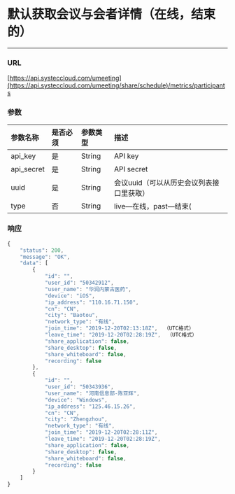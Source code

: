 # 默认获取会议与会者详情（在线，结束的）

---

### URL

[https://api.systeccloud.com/umeeting](https://api.systeccloud.com/umeeting/share/schedule)/metrics/participants

### 参数

| 参数名称 | 是否必须 | 参数类型 | 描述 |
| :--- | :--- | :--- | :--- |
| api\_key | 是 | String | API key |
| api\_secret | 是 | String | API secret |
| uuid | 是 | String | 会议uuid（可以从历史会议列表接口里获取） |
| type | 否 | String | live—在线，past—结束\( |

### 响应

```js
{
    "status": 200,
    "message": "OK",
    "data": [
        {
            "id": "",
            "user_id": "50342912",
            "user_name": "华润内蒙古医药",
            "device": "iOS",
            "ip_address": "110.16.71.150",
            "cn": "CN",
            "city": "Baotou",
            "network_type": "有线",
            "join_time": "2019-12-20T02:13:18Z",  （UTC格式）
            "leave_time": "2019-12-20T02:28:19Z",  （UTC格式）
            "share_application": false,
            "share_desktop": false,
            "share_whiteboard": false,
            "recording": false
        },
        {
            "id": "",
            "user_id": "50343936",
            "user_name": "河南信息部-陈亚辉",
            "device": "Windows",
            "ip_address": "125.46.15.26",
            "cn": "CN",
            "city": "Zhengzhou",
            "network_type": "有线",
            "join_time": "2019-12-20T02:28:11Z",
            "leave_time": "2019-12-20T02:28:19Z",
            "share_application": false,
            "share_desktop": false,
            "share_whiteboard": false,
            "recording": false
        }
    ]
}
```



